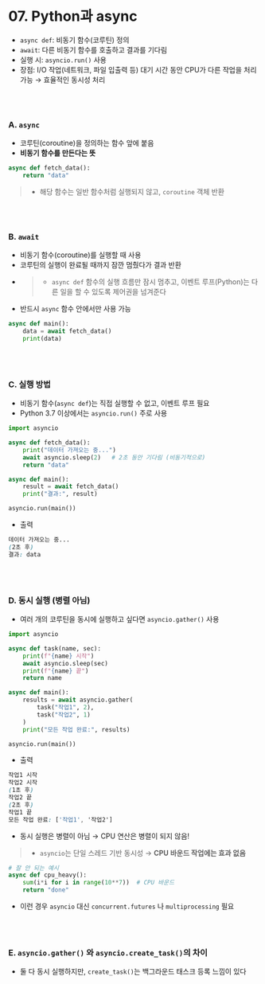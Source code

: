 # 07. Python과 async

* `async def`: 비동기 함수(코루틴) 정의
* `await`: 다른 비동기 함수를 호출하고 결과를 기다림
* 실행 시: `asyncio.run()` 사용
* 장점: I/O 작업(네트워크, 파일 입출력 등) 대기 시간 동안 CPU가 다른 작업을 처리 가능 → 효율적인 동시성 처리

<br>
<br>

### A. `async`
* 코루틴(coroutine)을 정의하는 함수 앞에 붙음
* **비동기 함수를 만든다는 뜻**

```python
async def fetch_data():
    return "data"
```

> * 해당 함수는 일반 함수처럼 실행되지 않고, `coroutine` 객체 반환

<br>
<br>

### B. `await`
* 비동기 함수(coroutine)를 실행할 때 사용
* 코루틴의 실행이 완료될 때까지 잠깐 멈췄다가 결과 반환
* > * `async def` 함수의 실행 흐름만 잠시 멈추고, 이벤트 루프(Python)는 다른 일을 할 수 있도록 제어권을 넘겨준다
* 반드시 `async` 함수 안에서만 사용 가능

```python
async def main():
    data = await fetch_data()
    print(data)
```

<br>
<br>

### C. 실행 방법
* 비동기 함수(`async def`)는 직접 실행할 수 없고, 이벤트 루프 필요
* Python 3.7 이상에서는 `asyncio.run()` 주로 사용

```python
import asyncio

async def fetch_data():
    print("데이터 가져오는 중...")
    await asyncio.sleep(2)   # 2초 동안 기다림 (비동기적으로)
    return "data"

async def main():
    result = await fetch_data()
    print("결과:", result)

asyncio.run(main())
```

* 출력

```scss
데이터 가져오는 중...
(2초 후)
결과: data
```

<br>
<br>

### D. 동시 실행 **(병렬 아님)**
* 여러 개의 코루틴을 동시에 실행하고 싶다면 `asyncio.gather()` 사용

```python
import asyncio

async def task(name, sec):
    print(f"{name} 시작")
    await asyncio.sleep(sec)
    print(f"{name} 끝")
    return name

async def main():
    results = await asyncio.gather(
        task("작업1", 2),
        task("작업2", 1)
    )
    print("모든 작업 완료:", results)

asyncio.run(main())
```

* 출력

```scss
작업1 시작
작업2 시작
(1초 후)
작업2 끝
(2초 후)
작업1 끝
모든 작업 완료: ['작업1', '작업2']
```

* 동시 실행은 병렬이 아님 → CPU 연산은 병렬이 되지 않음!
> * `asyncio`는 단일 스레드 기반 동시성 → **CPU 바운드 작업에는 효과 없음**

```python
# 잘 안 되는 예시
async def cpu_heavy():
    sum(i*i for i in range(10**7))  # CPU 바운드
    return "done"
```

* 이런 경우 `asyncio` 대신 `concurrent.futures` 나 `multiprocessing` 필요

<br>
<br>

### E. `asyncio.gather()` 와 `asyncio.create_task()`의 차이
* 둘 다 동시 실행하지만, `create_task()`는 백그라운드 태스크 등록 느낌이 있다
